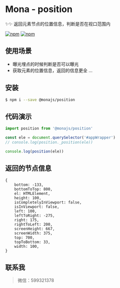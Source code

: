 # Mona - position

✨✨ 返回元素节点的位置信息，判断是否在视口范围内

[![npm](https://img.shields.io/npm/v/@monajs/position.svg?style=flat-square)](https://www.npmjs.com/package/@monajs/position) [![npm](https://img.shields.io/npm/dt/@monajs/position.svg?style=flat-square)](https://www.npmjs.com/package/@monajs/position)

## 使用场景

- 曝光埋点的时候判断是否可以曝光
- 获取元素的位置信息，返回的信息更全
...

## 安装

```bash
$ npm i --save @monajs/position
```

## 代码演示

```js
import position from '@monajs/position'

const ele = document.querySelector('#appWrapper')
// console.log(position._position(ele))

console.log(position(ele))

```

## 返回的节点信息
```
{
    bottom: -133,
    bottomToTop: 800,
    el: HTMLElement,
    height: 100,
    isCompletelyInViewport: false,
    isInViewport: false,
    left: 100,
    leftToRight: -275,
    right: 175,
    rightToLeft: 200,
    screenHeight: 667,
    screenWidth: 375,
    top: 700,
    topToBottom: 33,
    width: 100,
}
```

## 联系我
> 微信：599321378

